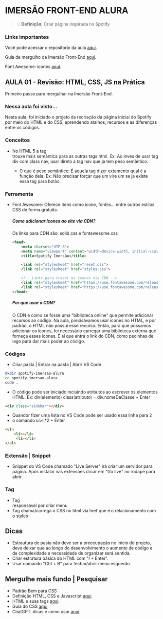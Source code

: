 # IMERSÃO FRONT-END ALURA

> 💡 **Definição**: Criar página inspirada no Spotify

### Links importantes

Você pode acessar o repositório da aula [aqui](https://github.com/guilhermeonrails/imersao-front/tree/aula_1).

Guia de mergulho da Imersão Front-End [aqui](https://grupoalura.notion.site/imersao-front-end-2).

Font Awesome: ícones [aqui](https://fontawesome.com/icons).

## AULA 01 - Revisão: HTML, CSS, JS na Prática

Primeiro passo para mergulhar na Imersão Front-End.

### Nessa aula foi visto...

Nesta aula, foi iniciado o projeto da recriação da página inicial do Spotify por meio do HTML e do CSS, aprendendo atalhos, recursos e as diferenças entre os códigos.

### Conceitos

- No HTML 5 a tag <nav></nave> trouxe mais semântica para as outras tags html. Ex: Ao inves de usar tag div com class nav, usar direto a tag nav que ja tem peso semântico. 
    - O que é peso semântico: É aquela tag dizer extamento qual é a função dela. Ex: Não precisar forçar que um <link> vire um <botao> se ja existe essa tag para botão.

### Ferramenta

- Font Awesome: Oferece itens como icone, fontes... entre outros estilos CSS de forma gratuita.
    ##### Como adicionar ícones ao site via CDN?
    Os links para CDN são: solid.css e fontawesome.css
    ```html
    <head>
        <meta charset="UTF-8">
        <meta name="viewport" content="width=device-width, initial-scale=1.0">
        <title>Spotify Imersão</title>

        <link rel="stylesheet" href="reset.css">
        <link rel="stylesheet" href="styles.css">

        <!-- Links para trazer os ícones via CDN -->
        <link rel="stylesheet" href="https://use.fontawesome.com/releases/v5.15.4/css/solid.css"/>
        <link rel="stylesheet" href="https://use.fontawesome.com/releases/v5.15.4/css/fontawesome.css"/>
    </head>
    ```
    ##### Por que usar o CDN?

    O CDN é como se fosse uma "biblioteca online" que permite adicionar recursos ao código. Na aula, precisávamos usar ícones no HTML, e por padrão, o HTML não possui esse recurso. Então, para que possamos adicionar os ícones, foi necessário carregar uma biblioteca externa que forneça esses ícones. É aí que entra o link do CDN, como pecinhas de lego para dar mais poder ao código.

### Códigos

- Criar pasta | Entrar na pasta | Abrir VS Code
```bash
mkdir spotify-imersao-alura
cd spotify-imersao-alura
code .
```
- O código pode ser iniciado incluindo atributos ao escrever os elementos HTML. Ex: div(elemento) class(atributo) = div.nomeDaClasse + Enter
```html
<div class="sidebar"></div>
```
- Quandor fizer uma lista no VS Code pode ser usado essa linha para 2 <li> o comando ul>li*2 + Enter
```html
<ul>
    <li></li>
     <li></li>
</ul>
```

### Extensão | Snippet

- Snippet do VS Code chamado "Live Server" irá criar um servidor para página. Após instalar nas extensões clicar em "Go live" no rodape para abrir.


### Tag

- Tag <nav></nave> responsável por criar menu
- Tag <link/> chama/carrega o CSS no html via href que é o relacionamento com o styles

## Dicas

- Estrautura de pasta não deve ser a preocupação no inicio do projeto, deve deixar que ao longo do desenvolvimento o aumento de código e da complexidade a necessidade de organizar será sentida.
- Criar estratura básica do HTML com "! + Enter".
- Usar comando "Ctrl + B" para fechar/abrir menu esquerdo.

## Mergulhe mais fundo | Pesquisar

- Padrão Bem para CSS
- Definição HTML, CSS e Javascript [aqui](https://www.alura.com.br/artigos/html-css-e-js-definicoes).
- HTML e suas tags [aqui](https://www.alura.com.br/artigos/o-que-e-html-suas-tags-parte-5-atributos-elementos).
- Guia do CSS [aqui](https://www.alura.com.br/artigos/css).
- ChatGPT: dicas e como usar [aqui](https://www.alura.com.br/artigos/chatgpt).